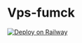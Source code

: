 # Vps-fumck

[![Deploy on Railway](https://railway.app/button.svg)](https://railway.app/template/DWJ_0J?referralCode=dfzND8)
